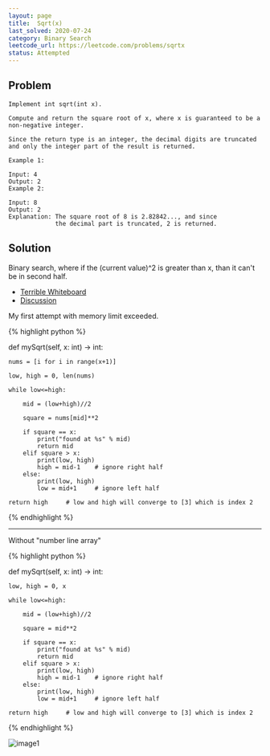 ```yaml
---
layout: page
title:  Sqrt(x)
last_solved: 2020-07-24
category: Binary Search
leetcode_url: https://leetcode.com/problems/sqrtx
status: Attempted
---
```


Problem
-------

```
Implement int sqrt(int x).

Compute and return the square root of x, where x is guaranteed to be a non-negative integer.

Since the return type is an integer, the decimal digits are truncated and only the integer part of the result is returned.

Example 1:

Input: 4
Output: 2
Example 2:

Input: 8
Output: 2
Explanation: The square root of 8 is 2.82842..., and since 
             the decimal part is truncated, 2 is returned.

```

Solution
----------

Binary search, where if the (current value)^2 is greater than x, than it can't be in second half.

- [Terrible Whiteboard](https://www.youtube.com/watch?v=VYtEKhxKd1Q&feature=emb_logo)
- [Discussion](https://github.com/nirmalnishant645/LeetCode/blob/master/0069-Sqrt(x).py)

My first attempt with memory limit exceeded.

{% highlight python %}

def mySqrt(self, x: int) -> int:
    
    nums = [i for i in range(x+1)]
    
    low, high = 0, len(nums)
    
    while low<=high:
        
        mid = (low+high)//2
        
        square = nums[mid]**2
        
        if square == x:
            print("found at %s" % mid)
            return mid
        elif square > x:  
            print(low, high)
            high = mid-1    # ignore right half
        else:
            print(low, high)
            low = mid+1     # ignore left half
    
    return high     # low and high will converge to [3] which is index 2

{% endhighlight %}

_________________

Without "number line array"


{% highlight python %}

def mySqrt(self, x: int) -> int:
            
    low, high = 0, x
    
    while low<=high:
        
        mid = (low+high)//2
        
        square = mid**2
        
        if square == x:
            print("found at %s" % mid)
            return mid
        elif square > x:  
            print(low, high)
            high = mid-1    # ignore right half
        else:
            print(low, high)
            low = mid+1     # ignore left half
    
    return high     # low and high will converge to [3] which is index 2

{% endhighlight %}

![image1]()